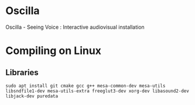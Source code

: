 # Oscilla
Oscilla - Seeing Voice : Interactive audiovisual installation

# Compiling on Linux
## Libraries
`sudo apt install git cmake gcc g++ mesa-common-dev mesa-utils libsndfile1-dev mesa-utils-extra freeglut3-dev xorg-dev libasound2-dev libjack-dev puredata`
